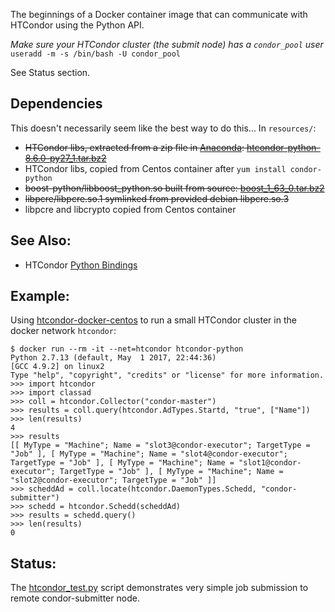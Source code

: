 The beginnings of a Docker container image that can communicate with HTCondor using the Python API.

_Make sure your HTCondor cluster (the submit node) has a `condor_pool` user_
`useradd -m -s /bin/bash -U condor_pool`

See Status section.

## Dependencies
This doesn't necessarily seem like the best way to do this…
In `resources/`:
* ~~HTCondor libs, extracted from a zip file in [Anaconda](https://anaconda.org/kreczko/htcondor-python/files): [htcondor-python-8.6.0-py27_1.tar.bz2](https://anaconda.org/kreczko/htcondor-python/8.6.0/download/linux-64/htcondor-python-8.6.0-py27_1.tar.bz2)~~
* HTCondor libs, copied from Centos container after `yum install condor-python`
* ~~boost-python/libboost_python.so built from source: [boost_1_63_0.tar.bz2](https://pilotfiber.dl.sourceforge.net/project/boost/boost/1.63.0/boost_1_63_0.tar.bz2)~~
* ~~libpcre/libpcre.so.1 symlinked from provided debian libpcre.so.3~~
* libpcre and libcrypto copied from Centos container

## See Also:
* HTCondor [Python Bindings](http://research.cs.wisc.edu/htcondor/manual/v8.6/6_7Python_Bindings.html)

## Example:
Using [htcondor-docker-centos](https://github.com/SciDAS/htcondor-docker-centos) to run a small HTCondor cluster in the docker network `htcondor`:
```
$ docker run --rm -it --net=htcondor htcondor-python
Python 2.7.13 (default, May  1 2017, 22:44:36)
[GCC 4.9.2] on linux2
Type "help", "copyright", "credits" or "license" for more information.
>>> import htcondor
>>> import classad
>>> coll = htcondor.Collector("condor-master")
>>> results = coll.query(htcondor.AdTypes.Startd, "true", ["Name"])
>>> len(results)
4
>>> results
[[ MyType = "Machine"; Name = "slot3@condor-executor"; TargetType = "Job" ], [ MyType = "Machine"; Name = "slot4@condor-executor"; TargetType = "Job" ], [ MyType = "Machine"; Name = "slot1@condor-executor"; TargetType = "Job" ], [ MyType = "Machine"; Name = "slot2@condor-executor"; TargetType = "Job" ]]
>>> scheddAd = coll.locate(htcondor.DaemonTypes.Schedd, "condor-submitter")
>>> schedd = htcondor.Schedd(scheddAd)
>>> results = schedd.query()
>>> len(results)
0
```

## Status:
The [htcondor_test.py](https://github.com/SciDAS/htcondor-python-docker/blob/master/examples/htcondor_test.py) script demonstrates very simple job submission to remote condor-submitter node.

